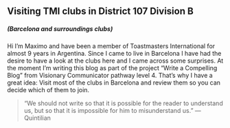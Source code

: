 ## Visiting TMI clubs in District 107 Division B
##### (Barcelona and surroundings clubs)

Hi I’m Maximo and have been a member of Toastmasters International for almost 9 years in Argentina. Since I came to live in Barcelona I have had the desire to have a look at the clubs here and I came across some surprises.
At the moment I’m writing this blog as part of the project “Write a Compelling Blog” from Visionary Communicator pathway level 4. That’s why I have a great idea: Visit most of the clubs in Barcelona and review them so you can decide which of them to join.

> “We should not write so that it is possible for the reader to understand us, but so that it is impossible for him to misunderstand us.” ― Quintilian
